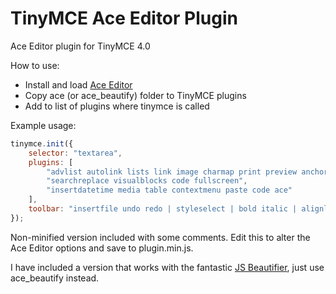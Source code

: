 # TinyMCE Ace Editor Plugin
Ace Editor plugin for TinyMCE 4.0

How to use:

* Install and load [Ace Editor](https://github.com/ajaxorg/ace-builds/)
* Copy ace (or ace_beautify) folder to TinyMCE plugins
* Add to list of plugins where tinymce is called

Example usage:

```javascript
tinymce.init({
    selector: "textarea",
    plugins: [
        "advlist autolink lists link image charmap print preview anchor",
        "searchreplace visualblocks code fullscreen",
        "insertdatetime media table contextmenu paste code ace"
    ],
    toolbar: "insertfile undo redo | styleselect | bold italic | alignleft aligncenter alignright alignjustify | bullist numlist outdent indent | link image ace"
});
```

Non-minified version included with some comments. Edit this to alter the Ace Editor options and save to plugin.min.js.

I have included a version that works with the fantastic [JS Beautifier](https://github.com/beautify-web/js-beautify), just use ace_beautify instead.
